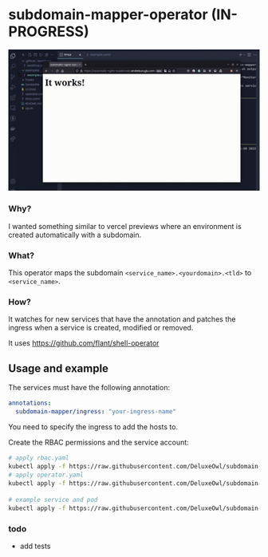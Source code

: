 # subdomain-mapper-operator (IN-PROGRESS)
![](media/recording.gif)

### Why?
I wanted something similar to vercel previews where an environment is created automatically with a subdomain.  

### What?
This operator maps the subdomain `<service_name>.<yourdomain>.<tld>` to `<service_name>`.  

### How?
It watches for new services that have the annotation and patches the ingress when a service is created, modified or removed.  

It uses https://github.com/flant/shell-operator 

## Usage and example

The services must have the following annotation:

```yaml
annotations:
  subdomain-mapper/ingress: "your-ingress-name"
```

You need to specify the ingress to add the hosts to.

Create the RBAC permissions and the service account:

```sh
# apply rbac.yaml
kubectl apply -f https://raw.githubusercontent.com/DeluxeOwl/subdomain-mapper-operator/main/rbac.yaml
# apply operator.yaml
kubectl apply -f https://raw.githubusercontent.com/DeluxeOwl/subdomain-mapper-operator/main/operator.yaml

# example service and pod
kubectl apply -f https://raw.githubusercontent.com/DeluxeOwl/subdomain-mapper-operator/main/examples/example.yaml
```

### todo
- add tests
